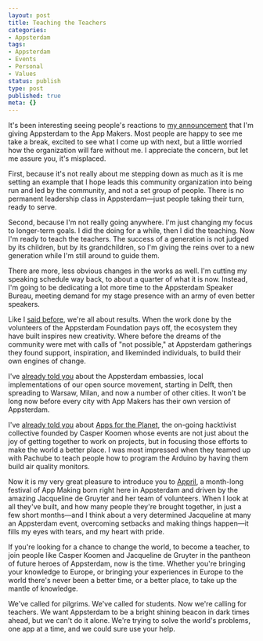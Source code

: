 ```yaml
---
layout: post
title: Teaching the Teachers
categories:
- Appsterdam
tags:
- Appsterdam
- Events
- Personal
- Values
status: publish
type: post
published: true
meta: {}
---
```

It's been interesting seeing people's reactions to <a href="http://mur.mu.rs/?p=496">my announcement</a> that I'm giving Appsterdam to the App Makers. Most people are happy to see me take a break, excited to see what I come up with next, but a little worried how the organization will fare without me. I appreciate the concern, but let me assure you, it's misplaced.

First, because it's not really about me stepping down as much as it is me setting an example that I hope leads this community organization into being run and led by the community, and not a set group of people. There is no permanent leadership class in Appsterdam—just people taking their turn, ready to serve.

Second, because I'm not really going anywhere. I'm just changing my focus to longer-term goals. I did the doing for a while, then I did the teaching. Now I'm ready to teach the teachers. The success of a generation is not judged by its children, but by its grandchildren, so I'm giving the reins over to a new generation while I'm still around to guide them.

There are more, less obvious changes in the works as well. I'm cutting my speaking schedule way back, to about a quarter of what it is now. Instead, I'm going to be dedicating a lot more time to the Appsterdam Speaker Bureau, meeting demand for my stage presence with an army of even better speakers.

Like I <a href="http://mur.mu.rs/?p=503">said before</a>, we're all about results. When the work done by the volunteers of the Appsterdam Foundation pays off, the ecosystem they have built inspires new creativity. Where before the dreams of the community were met with calls of "not possible," at Appsterdam gatherings they found support, inspiration, and likeminded individuals, to build their own engines of change.

I've <a href="http://mur.mu.rs/?p=271">already told you</a> about the Appsterdam embassies, local implementations of our open source movement, starting in Delft, then spreading to Warsaw, Milan, and now a number of other cities. It won't be long now before every city with App Makers has their own version of Appsterdam.

I've <a href="http://mur.mu.rs/?p=319">already told you</a> about <a href="http://appsfortheplanet.org/">Apps for the Planet</a>, the on-going hacktivist collective founded by Casper Koomen whose events are not just about the joy of getting together to work on projects, but in focusing those efforts to make the world a better place. I was most impressed when they teamed up with Pachube to teach people how to program the Arduino by having them build air quality monitors.

Now it is my very great pleasure to introduce you to <a href="http://www.appril.nl/en/">Appril</a>, a month-long festival of App Making born right here in Appsterdam and driven by the amazing Jacqueline de Gruyter and her team of volunteers. When I look at all they've built, and how many people they're brought together, in just a few short months—and I think about a very determined Jacqueline at many an Appsterdam event, overcoming setbacks and making things happen—it fills my eyes with tears, and my heart with pride.

If you're looking for a chance to change the world, to become a teacher, to join people like Casper Koomen and Jacqueline de Gruyter in the pantheon of future heroes of Appsterdam, now is the time. Whether you're bringing your knowledge to Europe, or bringing your experiences in Europe to the world there's never been a better time, or a better place, to take up the mantle of knowledge. 

We've called for pilgrims. We've called for students. Now we're calling for teachers. We want Appsterdam to be a bright shining beacon in dark times ahead, but we can't do it alone. We're trying to solve the world's problems, one app at a time, and we could sure use your help.
